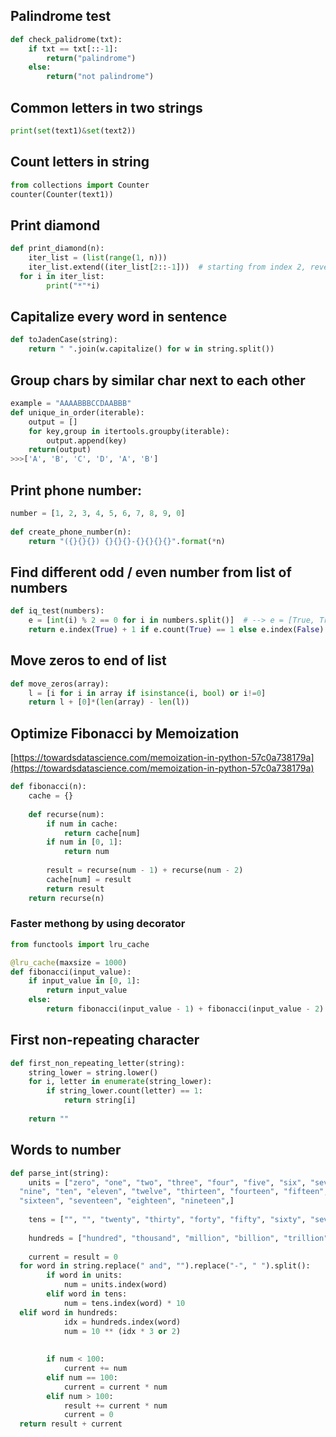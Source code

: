 ## Palindrome test

```python
def check_palidrome(txt):
	if txt == txt[::-1]:
		return("palindrome")
	else:
		return("not palindrome")
```

## Common letters in two strings
```python
print(set(text1)&set(text2))
```

## Count letters in string
```python
from collections import Counter
counter(Counter(text1))
```

## Print diamond
```python
def print_diamond(n):  
    iter_list = (list(range(1, n)))  
    iter_list.extend((iter_list[2::-1]))  # starting from index 2, reverse  
  for i in iter_list:  
        print("*"*i)
```

## Capitalize every word in sentence
```python
def toJadenCase(string):        
    return " ".join(w.capitalize() for w in string.split())
```

## Group chars by similar char next to each other
```python
example = "AAAABBBCCDAABBB"
def unique_in_order(iterable):  
    output = []  
    for key,group in itertools.groupby(iterable):  
        output.append(key)  
    return(output)
>>>['A', 'B', 'C', 'D', 'A', 'B']
```

## Print phone number:
```python
number = [1, 2, 3, 4, 5, 6, 7, 8, 9, 0]  
  
def create_phone_number(n):  
    return "({}{}{}) {}{}{}-{}{}{}{}".format(*n)
```

## Find different odd / even number from list of numbers
```python
def iq_test(numbers):
    e = [int(i) % 2 == 0 for i in numbers.split()]  # --> e = [True, True, False, True, etc]
    return e.index(True) + 1 if e.count(True) == 1 else e.index(False) + 1
```

## Move zeros to end of list
```python
def move_zeros(array):  
    l = [i for i in array if isinstance(i, bool) or i!=0]  
    return l + [0]*(len(array) - len(l))
```

## Optimize Fibonacci by Memoization
[https://towardsdatascience.com/memoization-in-python-57c0a738179a](https://towardsdatascience.com/memoization-in-python-57c0a738179a)
```python
def fibonacci(n):  
    cache = {}  
 
    def recurse(num):  
        if num in cache:  
            return cache[num]  
        if num in [0, 1]:  
            return num  
            
        result = recurse(num - 1) + recurse(num - 2)  
        cache[num] = result  
        return result  
    return recurse(n)
```
### Faster methong by using decorator
```python
from functools import lru_cache

@lru_cache(maxsize = 1000)  
def fibonacci(input_value):  
    if input_value in [0, 1]:  
        return input_value  
    else:  
        return fibonacci(input_value - 1) + fibonacci(input_value - 2)
```

## First non-repeating character
```python
def first_non_repeating_letter(string):
    string_lower = string.lower()
    for i, letter in enumerate(string_lower):
        if string_lower.count(letter) == 1:
            return string[i]
            
    return ""
```

## Words to number
```python
def parse_int(string):  
    units = ["zero", "one", "two", "three", "four", "five", "six", "seven", "eight",  
  "nine", "ten", "eleven", "twelve", "thirteen", "fourteen", "fifteen",  
  "sixteen", "seventeen", "eighteen", "nineteen",]  
  
    tens = ["", "", "twenty", "thirty", "forty", "fifty", "sixty", "seventy", "eighty", "ninety"]  
  
    hundreds = ["hundred", "thousand", "million", "billion", "trillion"]  
  
    current = result = 0  
  for word in string.replace(" and", "").replace("-", " ").split():  
        if word in units:  
            num = units.index(word)  
        elif word in tens:  
            num = tens.index(word) * 10  
  elif word in hundreds:  
            idx = hundreds.index(word)  
            num = 10 ** (idx * 3 or 2)  
  
       
        if num < 100:  
            current += num  
        elif num == 100:  
            current = current * num  
        elif num > 100:  
            result += current * num  
            current = 0  
  return result + current
```

<!--stackedit_data:
eyJoaXN0b3J5IjpbLTExODIwNzQ3OTVdfQ==
-->